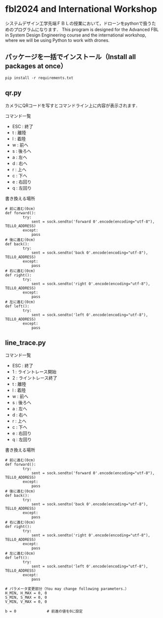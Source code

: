 # fbl2024 and International Workshop

システムデザイン工学先端ＦＢＬの授業において，ドローンをpythonで扱うためのプログラムになります．
This program is designed for the Advanced FBL in System Design Engineering course and the international workshop, where we will be using Python to work with drones.


## パッケージを一括でインストール（Install all packages at once）
```
pip install -r requirements.txt
```

## qr.py
カメラにQRコードを写すとコマンドライン上に内容が表示されます．

コマンド一覧
- ESC : 終了
- t : 離陸
- l : 着陸
- w : 前へ
- s : 後ろへ
- a : 左へ
- d : 右へ
- r : 上へ
- c : 下へ
- e : 右回り
- q : 左回り

書き換える場所
```
# 前に進む(0cm)
def forward():
        try:
            sent = sock.sendto('forward 0'.encode(encoding="utf-8"), TELLO_ADDRESS)
        except:
            pass
# 後に進む(0cm)
def back():
        try:
            sent = sock.sendto('back 0'.encode(encoding="utf-8"), TELLO_ADDRESS)
        except:
            pass
# 右に進む(0cm)
def right():
        try:
            sent = sock.sendto('right 0'.encode(encoding="utf-8"), TELLO_ADDRESS)
        except:
            pass
# 左に進む(0cm)
def left():
        try:
            sent = sock.sendto('left 0'.encode(encoding="utf-8"), TELLO_ADDRESS)
        except:
            pass
```

## line_trace.py
コマンド一覧
- ESC : 終了
- 1 : ライントレース開始
- 2 : ライントレース終了
- t : 離陸
- l : 着陸
- w : 前へ
- s : 後ろへ
- a : 左へ
- d : 右へ
- r : 上へ
- c : 下へ
- e : 右回り
- q : 左回り

書き換える場所
```
# 前に進む(0cm)
def forward():
        try:
            sent = sock.sendto('forward 0'.encode(encoding="utf-8"), TELLO_ADDRESS)
        except:
            pass
# 後に進む(0cm)
def back():
        try:
            sent = sock.sendto('back 0'.encode(encoding="utf-8"), TELLO_ADDRESS)
        except:
            pass
# 右に進む(0cm)
def right():
        try:
            sent = sock.sendto('right 0'.encode(encoding="utf-8"), TELLO_ADDRESS)
        except:
            pass
# 左に進む(0cm)
def left():
        try:
            sent = sock.sendto('left 0'.encode(encoding="utf-8"), TELLO_ADDRESS)
        except:
            pass
```
```
# パラメータ変更部分（You may change following parameters.）
H_MIN, H_MAX = 0, 0
S_MIN, S_MAX = 0, 0
V_MIN, V_MAX = 0, 0
```
```
b = 0              # 前進の値を0に設定
```
